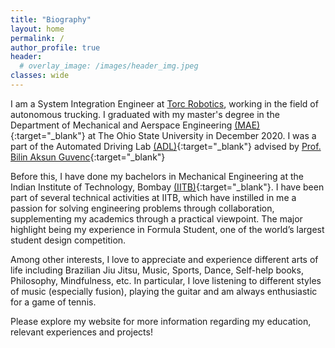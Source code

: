 ```yaml
---
title: "Biography"
layout: home
permalink: /
author_profile: true
header:
  # overlay_image: /images/header_img.jpeg
classes: wide
---
```

I am a System Integration Engineer at [Torc Robotics](https://torc.ai/), working in the field of autonomous trucking. I graduated with my master's degree in the Department of Mechanical and Aerspace Engineering [(MAE)](https://mae.osu.edu/){:target="_blank"} at The Ohio State University in December 2020. I was a part of the Automated Driving Lab [(ADL)](https://mekar.osu.edu/){:target="_blank"} advised by [Prof. Bilin Aksun Guvenc](https://mekar.osu.edu/people/aksunguvenc.1){:target="_blank"}

Before this, I have done my bachelors in Mechanical Engineering at the Indian Institute of Technology, Bombay [(IITB)](http://www.iitb.ac.in/){:target="_blank"}. I have been part of several technical activities at IITB, which have instilled in me a passion for solving
engineering problems through collaboration, supplementing my academics through a practical viewpoint. The
major highlight being my experience in Formula Student, one of the world’s largest student design competition.

Among other interests, I love to appreciate and experience different arts of life including Brazilian Jiu Jitsu, Music, Sports, Dance, Self-help books, Philosophy, Mindfulness, etc. In particular, I love listening to different styles of music (especially fusion), playing the guitar and am always enthusiastic for a game of tennis.

Please explore my website for more information regarding my education, relevant experiences and projects!
